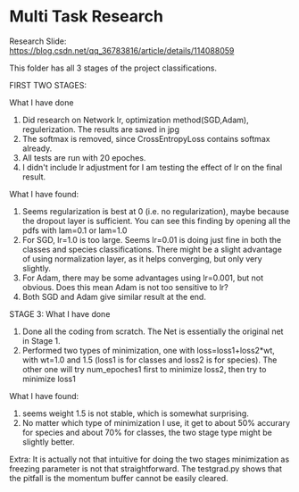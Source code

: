# Multi Task Research
Research Slide:
https://blog.csdn.net/qq_36783816/article/details/114088059

This folder has all 3 stages of the project classifications.

FIRST TWO STAGES:

What I have done
1) Did research on Network lr, optimization method(SGD,Adam), regulerization. The results are saved in jpg
2) The softmax is removed, since CrossEntropyLoss contains softmax already.
3) All tests are run with 20 epoches.
4) I didn't include lr adjustment for I am testing the effect of lr on the final result.

What I have found:
1) Seems regularization is best at 0 (i.e. no regularization), maybe because the dropout layer is sufficient. You can see this finding by opening all the pdfs with lam=0.1 or lam=1.0
2) For SGD, lr=1.0 is too large. Seems lr=0.01 is doing just fine in both the classes and species classifications. There might be a slight advantage of using normalization layer, as it helps converging, but only very slightly.
3) For Adam, there may be some advantages using lr=0.001, but not obvious. Does this mean Adam is not too sensitive to lr?
4) Both SGD and Adam give similar result at the end.


STAGE 3:
What I have done
1) Done all the coding from scratch. The Net is essentially the original net in Stage 1.
2) Performed two types of minimization, one with loss=loss1+loss2*wt, with wt=1.0 and 1.5 (loss1 is for classes and loss2 is for species). The other one will try num_epoches1 first to minimize loss2, then try to minimize loss1

What I have found:
1) seems weight 1.5 is not stable, which is somewhat surprising.
2) No matter which type of minimization I use, it get to about 50% accurary for species and about 70% for classes, the two stage type might be slightly better.


Extra:
It is actually not that intuitive for doing the two stages minimization as freezing parameter is not that straightforward. The testgrad.py shows that the pitfall is the momentum buffer cannot be easily cleared. 
